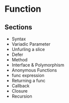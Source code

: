 # Function
## Sections
- Syntax
- Variadic Parameter
- Unfurling a slice
- Defer
- Method
- Interface & Polymorphism
- Anonymous Functions
- func expression
- Returning a func
- Callback
- Closure
- Recursion

